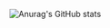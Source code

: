 ![Anurag's GitHub stats](https://github-readme-stats.vercel.app/api?username=devshun&count_private=true&show_icons=true&theme=tokyonight)   

